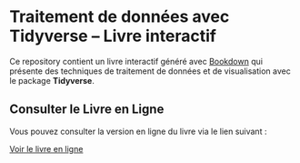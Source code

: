 # Traitement de données avec Tidyverse – Livre interactif

Ce repository contient un livre interactif généré avec [Bookdown](https://bookdown.org/) qui présente des techniques de traitement de données et de visualisation avec le package **Tidyverse**.

## Consulter le Livre en Ligne

Vous pouvez consulter la version en ligne du livre via le lien suivant :

[Voir le livre en ligne](https://regal-nougat-8c012f.netlify.app/introduction-au-tidyverse)
